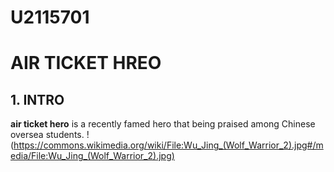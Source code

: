 # U2115701
# AIR TICKET HREO
## 1. INTRO
**air ticket hero** is a recently famed hero that being praised among Chinese oversea students. 
!(https://commons.wikimedia.org/wiki/File:Wu_Jing_(Wolf_Warrior_2).jpg#/media/File:Wu_Jing_(Wolf_Warrior_2).jpg)
